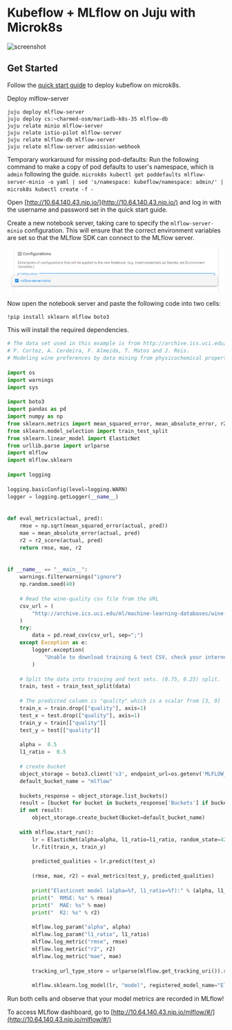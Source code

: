 # Kubeflow + MLflow on Juju with Microk8s

![screenshot](demo.png "Screenshot showing kubeflow notebook publishing to mlflow")

## Get Started

Follow the [quick start guide](https://charmed-kubeflow.io/docs/quickstart) to deploy kubeflow on microk8s.


Deploy mlflow-server
```shell
juju deploy mlflow-server
juju deploy cs:~charmed-osm/mariadb-k8s-35 mlflow-db
juju relate minio mlflow-server
juju relate istio-pilot mlflow-server
juju relate mlflow-db mlflow-server
juju relate mlflow-server admission-webhook
```
Temporary workaround for missing pod-defaults:
Run the following command to make a copy of pod defaults to user's namespace, which is `admin` following the guide.
`microk8s kubectl get poddefaults mlflow-server-minio -o yaml | sed 's/namespace: kubeflow/namespace: admin/' | microk8s kubectl create -f -`

Open [http://10.64.140.43.nip.io/](http://10.64.140.43.nip.io/) and log in with the username and password set in the quick start guide.

Create a new notebook server, taking care to specify the `mlflow-server-minio` configuration. This will ensure that the correct environment variables are set so that the MLflow SDK can connect to the MLflow server.

![config](config.png "Selecting the mlflow-minio configuration when launching a kubeflow notebook server")

Now open the notebook server and paste the following code into two cells:

```
!pip install sklearn mlflow boto3
```

This will install the required dependencies.

```python
# The data set used in this example is from http://archive.ics.uci.edu/ml/datasets/Wine+Quality
# P. Cortez, A. Cerdeira, F. Almeida, T. Matos and J. Reis.
# Modeling wine preferences by data mining from physicochemical properties. In Decision Support Systems, Elsevier, 47(4):547-553, 2009.

import os
import warnings
import sys

import boto3
import pandas as pd
import numpy as np
from sklearn.metrics import mean_squared_error, mean_absolute_error, r2_score
from sklearn.model_selection import train_test_split
from sklearn.linear_model import ElasticNet
from urllib.parse import urlparse
import mlflow
import mlflow.sklearn

import logging

logging.basicConfig(level=logging.WARN)
logger = logging.getLogger(__name__)


def eval_metrics(actual, pred):
    rmse = np.sqrt(mean_squared_error(actual, pred))
    mae = mean_absolute_error(actual, pred)
    r2 = r2_score(actual, pred)
    return rmse, mae, r2


if __name__ == "__main__":
    warnings.filterwarnings("ignore")
    np.random.seed(40)

    # Read the wine-quality csv file from the URL
    csv_url = (
        "http://archive.ics.uci.edu/ml/machine-learning-databases/wine-quality/winequality-red.csv"
    )
    try:
        data = pd.read_csv(csv_url, sep=";")
    except Exception as e:
        logger.exception(
            "Unable to download training & test CSV, check your internet connection. Error: %s", e
        )

    # Split the data into training and test sets. (0.75, 0.25) split.
    train, test = train_test_split(data)

    # The predicted column is "quality" which is a scalar from [3, 9]
    train_x = train.drop(["quality"], axis=1)
    test_x = test.drop(["quality"], axis=1)
    train_y = train[["quality"]]
    test_y = test[["quality"]]

    alpha =  0.5
    l1_ratio =  0.5

    # create bucket
    object_storage = boto3.client('s3', endpoint_url=os.getenv('MLFLOW_S3_ENDPOINT_URL'), config=boto3.session.Config(signature_version='s3v4'))
    default_bucket_name = "mlflow"

    buckets_response = object_storage.list_buckets()
    result = [bucket for bucket in buckets_response['Buckets'] if bucket["Name"] == default_bucket_name]
    if not result:
        object_storage.create_bucket(Bucket=default_bucket_name)

    with mlflow.start_run():
        lr = ElasticNet(alpha=alpha, l1_ratio=l1_ratio, random_state=42)
        lr.fit(train_x, train_y)

        predicted_qualities = lr.predict(test_x)

        (rmse, mae, r2) = eval_metrics(test_y, predicted_qualities)

        print("Elasticnet model (alpha=%f, l1_ratio=%f):" % (alpha, l1_ratio))
        print("  RMSE: %s" % rmse)
        print("  MAE: %s" % mae)
        print("  R2: %s" % r2)

        mlflow.log_param("alpha", alpha)
        mlflow.log_param("l1_ratio", l1_ratio)
        mlflow.log_metric("rmse", rmse)
        mlflow.log_metric("r2", r2)
        mlflow.log_metric("mae", mae)

        tracking_url_type_store = urlparse(mlflow.get_tracking_uri()).scheme

        mlflow.sklearn.log_model(lr, "model", registered_model_name="ElasticnetWineModel")
```

Run both cells and observe that your model metrics are recorded in MLflow!

To access MLflow dashboard, go to [http://10.64.140.43.nip.io/mlflow/#/](http://10.64.140.43.nip.io/mlflow/#/)
